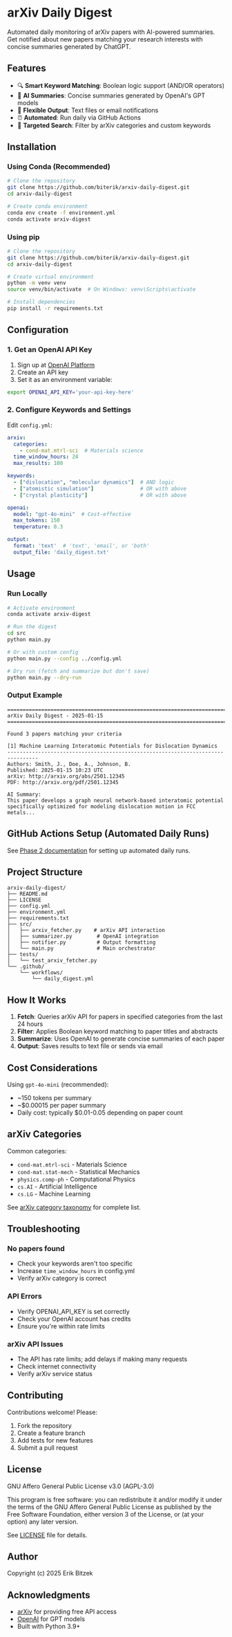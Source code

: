 # arXiv Daily Digest

Automated daily monitoring of arXiv papers with AI-powered summaries. Get notified about new papers matching your research interests with concise summaries generated by ChatGPT.

## Features

- 🔍 **Smart Keyword Matching**: Boolean logic support (AND/OR operators)
- 🤖 **AI Summaries**: Concise summaries generated by OpenAI's GPT models
- 📧 **Flexible Output**: Text files or email notifications
- ⏰ **Automated**: Run daily via GitHub Actions
- 🎯 **Targeted Search**: Filter by arXiv categories and custom keywords

## Installation

### Using Conda (Recommended)

```bash
# Clone the repository
git clone https://github.com/biterik/arxiv-daily-digest.git
cd arxiv-daily-digest

# Create conda environment
conda env create -f environment.yml
conda activate arxiv-digest
```

### Using pip

```bash
# Clone the repository
git clone https://github.com/biterik/arxiv-daily-digest.git
cd arxiv-daily-digest

# Create virtual environment
python -m venv venv
source venv/bin/activate  # On Windows: venv\Scripts\activate

# Install dependencies
pip install -r requirements.txt
```

## Configuration

### 1. Get an OpenAI API Key

1. Sign up at [OpenAI Platform](https://platform.openai.com/)
2. Create an API key
3. Set it as an environment variable:

```bash
export OPENAI_API_KEY='your-api-key-here'
```

### 2. Configure Keywords and Settings

Edit `config.yml`:

```yaml
arxiv:
  categories:
    - cond-mat.mtrl-sci  # Materials science
  time_window_hours: 24
  max_results: 100

keywords:
  - ["dislocation", "molecular dynamics"]  # AND logic
  - ["atomistic simulation"]               # OR with above
  - ["crystal plasticity"]                 # OR with above

openai:
  model: "gpt-4o-mini"  # Cost-effective
  max_tokens: 150
  temperature: 0.3

output:
  format: 'text'  # 'text', 'email', or 'both'
  output_file: 'daily_digest.txt'
```

## Usage

### Run Locally

```bash
# Activate environment
conda activate arxiv-digest

# Run the digest
cd src
python main.py

# Or with custom config
python main.py --config ../config.yml

# Dry run (fetch and summarize but don't save)
python main.py --dry-run
```

### Output Example

```
================================================================================
arXiv Daily Digest - 2025-01-15
================================================================================

Found 3 papers matching your criteria

[1] Machine Learning Interatomic Potentials for Dislocation Dynamics
--------------------------------------------------------------------------------
Authors: Smith, J., Doe, A., Johnson, B.
Published: 2025-01-15 10:23 UTC
arXiv: http://arxiv.org/abs/2501.12345
PDF: http://arxiv.org/pdf/2501.12345

AI Summary:
This paper develops a graph neural network-based interatomic potential 
specifically optimized for modeling dislocation motion in FCC metals...
```

## GitHub Actions Setup (Automated Daily Runs)

See [Phase 2 documentation](docs/github-actions.md) for setting up automated daily runs.

## Project Structure

```
arxiv-daily-digest/
├── README.md
├── LICENSE
├── config.yml
├── environment.yml
├── requirements.txt
├── src/
│   ├── arxiv_fetcher.py    # arXiv API interaction
│   ├── summarizer.py        # OpenAI integration
│   ├── notifier.py          # Output formatting
│   └── main.py              # Main orchestrator
├── tests/
│   └── test_arxiv_fetcher.py
└── .github/
    └── workflows/
        └── daily_digest.yml
```

## How It Works

1. **Fetch**: Queries arXiv API for papers in specified categories from the last 24 hours
2. **Filter**: Applies Boolean keyword matching to paper titles and abstracts
3. **Summarize**: Uses OpenAI to generate concise summaries of each paper
4. **Output**: Saves results to text file or sends via email

## Cost Considerations

Using `gpt-4o-mini` (recommended):
- ~150 tokens per summary
- ~$0.00015 per paper summary
- Daily cost: typically $0.01-0.05 depending on paper count

## arXiv Categories

Common categories:
- `cond-mat.mtrl-sci` - Materials Science
- `cond-mat.stat-mech` - Statistical Mechanics
- `physics.comp-ph` - Computational Physics
- `cs.AI` - Artificial Intelligence
- `cs.LG` - Machine Learning

See [arXiv category taxonomy](https://arxiv.org/category_taxonomy) for complete list.

## Troubleshooting

### No papers found
- Check your keywords aren't too specific
- Increase `time_window_hours` in config.yml
- Verify arXiv category is correct

### API Errors
- Verify OPENAI_API_KEY is set correctly
- Check your OpenAI account has credits
- Ensure you're within rate limits

### arXiv API Issues
- The API has rate limits; add delays if making many requests
- Check internet connectivity
- Verify arXiv service status

## Contributing

Contributions welcome! Please:
1. Fork the repository
2. Create a feature branch
3. Add tests for new features
4. Submit a pull request

## License

GNU Affero General Public License v3.0 (AGPL-3.0)

This program is free software: you can redistribute it and/or modify it under the terms of the GNU Affero General Public License as published by the Free Software Foundation, either version 3 of the License, or (at your option) any later version.

See [LICENSE](LICENSE) file for details.

## Author

Copyright (c) 2025 Erik Bitzek

## Acknowledgments

- [arXiv](https://arxiv.org/) for providing free API access
- [OpenAI](https://openai.com/) for GPT models
- Built with Python 3.9+